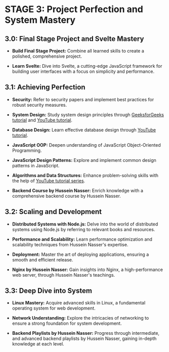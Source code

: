# STAGE 3: Project Perfection and System Mastery

## 3.0: Final Stage Project and Svelte Mastery

- **Build Final Stage Project:** Combine all learned skills to create a polished, comprehensive project.
  
- **Learn Svelte:** Dive into Svelte, a cutting-edge JavaScript framework for building user interfaces with a focus on simplicity and performance.

## 3.1: Achieving Perfection

- **Security:** Refer to security papers and implement best practices for robust security measures.
  
- **System Design:** Study system design principles through [GeeksforGeeks tutorial](https://www.geeksforgeeks.org/system-design-tutorial/) and [YouTube tutorial](https://www.youtube.com/watch?v=i53Gi_K3o7I&pp=ygUUc3lzdGVtIGRlc2lnbiBjb3Vyc2U%3D).

- **Database Design:** Learn effective database design through [YouTube tutorial](https://www.youtube.com/watch?v=ztHopE5Wnpc&t=9584s&pp=ygUWZGF0YWJhc2UgZGVzaWduIGNvdXJzZQ%3D%3D).

- **JavaScript OOP:** Deepen understanding of JavaScript Object-Oriented Programming.

- **JavaScript Design Patterns:** Explore and implement common design patterns in JavaScript.

- **Algorithms and Data Structures:** Enhance problem-solving skills with the help of [YouTube tutorial series](https://www.youtube.com/watch?v=coqQwbDezUA&list=PLC3y8-rFHvwjPxNAKvZpdnsr41E0fCMMP).

- **Backend Course by Hussein Nasser:** Enrich knowledge with a comprehensive backend course by Hussein Nasser.

## 3.2: Scaling and Development

- **Distributed Systems with Node.js:** Delve into the world of distributed systems using Node.js by referring to relevant books and resources.

- **Performance and Scalability:** Learn performance optimization and scalability techniques from Hussein Nasser's expertise.

- **Deployment:** Master the art of deploying applications, ensuring a smooth and efficient release.

- **Nginx by Hussein Nasser:** Gain insights into Nginx, a high-performance web server, through Hussein Nasser's teachings.

## 3.3: Deep Dive into System

- **Linux Mastery:** Acquire advanced skills in Linux, a fundamental operating system for web development.

- **Network Understanding:** Explore the intricacies of networking to ensure a strong foundation for system development.

- **Backend Playlists by Hussein Nasser:** Progress through intermediate, and advanced backend playlists by Hussein Nasser, gaining in-depth knowledge at each level.
